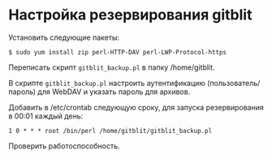 # Настройка резервирования gitblit

Установить следующие пакеты:

    $ sudo yum install zip perl-HTTP-DAV perl-LWP-Protocol-https

Переписать скрипт `gitblit_backup.pl` в папку /home/gitblit.

В скрипте `gitblit_backup.pl` настроить аутентификацию (пользователь/пароль) для WebDAV и указать пароль для архивов.

Добавить в /etc/crontab следующую сроку, для запуска резервирования в 00:01 каждый день:

    1 0 * * * root /bin/perl /home/gitblit/gitblit_backup.pl

Проверить работоспособность.